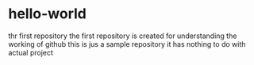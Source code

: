 # hello-world
thr first repository
the first repository is created for understanding the working of github
this is jus a sample repository it has nothing to do with actual project
